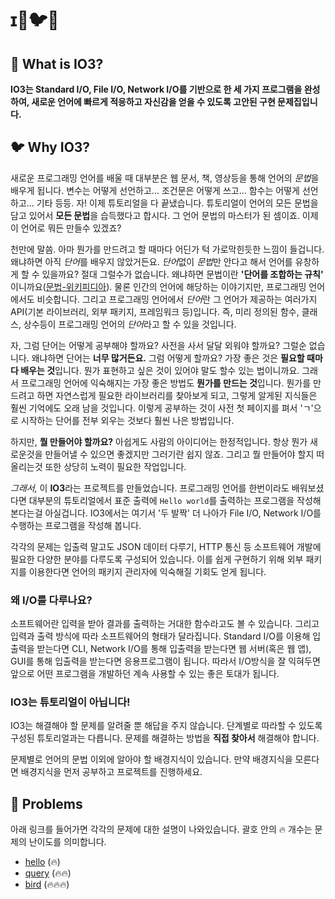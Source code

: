 # ɪ🐧🐦🐤

## 🐧 What is IO3?
**IO3는 Standard I/O, File I/O, Network I/O를 기반으로 한 세 가지 프로그램을 완성하여, 새로운 언어에 빠르게 적응하고 자신감을 얻을 수 있도록 고안된 구현 문제집입니다.**

## 🐦 Why IO3?
새로운 프로그래밍 언어를 배울 때 대부분은 웹 문서, 책, 영상등을 통해 언어의 *문법*을 배우게 됩니다. 변수는 어떻게 선언하고... 조건문은 어떻게 쓰고... 함수는 어떻게 선언하고... 기타 등등. 자! 이제 튜토리얼을 다 끝냈습니다. 튜토리얼이 언어의 모든 문법을 담고 있어서 **모든 문법**을 습득했다고 합시다. 그 언어 문법의 마스터가 된 셈이죠. 이제 이 언어로 뭐든 만들수 있겠죠? 

천만에 말씀. 아마 뭔가를 만드려고 할 때마다 어딘가 턱 가로막힌듯한 느낌이 들겁니다. 왜냐하면 아직 *단어*를 배우지 않았거든요. *단어*없이 *문법*만 안다고 해서 언어를 유창하게 할 수 있을까요? 절대 그럴수가 없습니다. 왜냐하면 문법이란 **'단어를 조합하는 규칙'**
이니까요([문법-위키피디아](https://ko.wikipedia.org/wiki/%EB%AC%B8%EB%B2%95)). 물론 인간의 언어에 해당하는 이야기지만, 프로그래밍 언어에서도 비슷합니다. 그리고 프로그래밍 언어에서 *단어*란 그 언어가 제공하는 여러가지 API(기본 라이브러리, 외부 패키지, 프레임워크 등)입니다. 즉, 미리 정의된 함수, 클래스, 상수등이 프로그래밍 언어의 *단어*라고 할 수 있을 것입니다.

자, 그럼 단어는 어떻게 공부해야 할까요? 사전을 사서 달달 외워야 할까요? 그럴순 없습니다. 왜냐하면 단어는 **너무 많거든요.** 그럼 어떻게 할까요? 가장 좋은 것은 **필요할 때마다 배우는 것**입니다. 뭔가 표현하고 싶은 것이 있어야 말도 할수 있는 법이니까요. 그래서 프로그래밍 언어에 익숙해지는 가장 좋은 방법도 **뭔가를 만드는 것**입니다. 뭔가를 만드려고 하면 자연스럽게 필요한 라이브러리를 찾아보게 되고, 그렇게 알게된 지식들은 훨씬 기억에도 오래 남을 것입니다. 이렇게 공부하는 것이 사전 첫 페이지를 펴서 'ㄱ'으로 시작하는 단어를 전부 외우는 것보다 훨씬 나은 방법입니다.

하지만, **뭘 만들어야 할까요?** 아쉽게도 사람의 아이디어는 한정적입니다. 항상 뭔가 새로운것을 만들어낼 수 있으면 좋겠지만 그러기란 쉽지 않죠. 그리고 뭘 만들어야 할지 떠올리는것 또한 상당히 노력이 필요한 작업입니다. 

*그래서,* 이 **IO3**라는 프로젝트를 만들었습니다. 프로그래밍 언어를 한번이라도 배워보셨다면 대부분의 튜토리얼에서 표준 출력에 `Hello world`를 출력하는 프로그램을 작성해본다는걸 아실겁니다. IO3에서는 여기서 '두 발짝' 더 나아가 File I/O, Network I/O를 수행하는 프로그램을 작성해 봅니다. 

각각의 문제는 입출력 말고도 JSON 데이터 다루기, HTTP 통신 등 소프트웨어 개발에 필요한 다양한 분야를 다루도록 구성되어 있습니다. 이를 쉽게 구현하기 위해 외부 패키지를 이용한다면 언어의 패키지 관리자에 익숙해질 기회도 얻게 됩니다.

### 왜 I/O를 다루나요?
소프트웨어란 입력을 받아 결과를 출력하는 거대한 함수라고도 볼 수 있습니다. 그리고 입력과 출력 방식에 따라 소프트웨어의 형태가 달라집니다. Standard I/O를 이용해 입출력을 받는다면 CLI, Network I/O를 통해 입출력을 받는다면 웹 서버(혹은 웹 앱), GUI를 통해 입출력을 받는다면 응용프로그램이 됩니다. 따라서 I/O방식을 잘 익혀두면 앞으로 어떤 프로그램을 개발하던 계속 사용할 수 있는 좋은 토대가 됩니다. 

### IO3는 튜토리얼이 아닙니다!
IO3는 해결해야 할 문제를 알려줄 뿐 해답을 주지 않습니다. 단계별로 따라할 수 있도록 구성된 튜토리얼과는 다릅니다. 문제를 해결하는 방법을 **직접 찾아서** 해결해야 합니다. 

문제별로 언어의 문법 이외에 알아야 할 배경지식이 있습니다. 만약 배경지식을 모른다면 배경지식을 먼저 공부하고 프로젝트를 진행하세요.

## 🐤 Problems
아래 링크를 들어가면 각각의 문제에 대한 설명이 나와있습니다. 괄호 안의 🔥 개수는 문제의 난이도를 의미합니다.
- [hello](https://github.com/wwingyou/io3/blob/main/hello.md) (🔥)
- [query](https://github.com/wwingyou/io3/blob/main/query.md) (🔥🔥)
- [bird](https://github.com/wwingyou/io3/blob/main/bird.md) (🔥🔥🔥)

